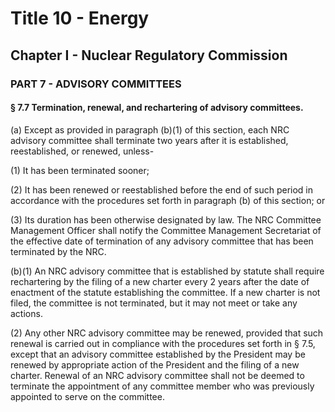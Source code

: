 
# Title 10 - Energy
## Chapter I - Nuclear Regulatory Commission
### PART 7 - ADVISORY COMMITTEES
#### § 7.7 Termination, renewal, and rechartering of advisory committees.

(a) Except as provided in paragraph (b)(1) of this section, each NRC advisory committee shall terminate two years after it is established, reestablished, or renewed, unless-

(1) It has been terminated sooner;

(2) It has been renewed or reestablished before the end of such period in accordance with the procedures set forth in paragraph (b) of this section; or

(3) Its duration has been otherwise designated by law. The NRC Committee Management Officer shall notify the Committee Management Secretariat of the effective date of termination of any advisory committee that has been terminated by the NRC.

(b)(1) An NRC advisory committee that is established by statute shall require rechartering by the filing of a new charter every 2 years after the date of enactment of the statute establishing the committee. If a new charter is not filed, the committee is not terminated, but it may not meet or take any actions.

(2) Any other NRC advisory committee may be renewed, provided that such renewal is carried out in compliance with the procedures set forth in § 7.5, except that an advisory committee established by the President may be renewed by appropriate action of the President and the filing of a new charter. Renewal of an NRC advisory committee shall not be deemed to terminate the appointment of any committee member who was previously appointed to serve on the committee.
